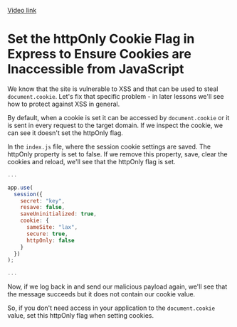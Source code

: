 [Video link](https://egghead.io/lessons/egghead-set-the-httponly-cookie-flag-in-express-to-ensure-cookies-are-inaccessible-from-javascript)

# Set the httpOnly Cookie Flag in Express to Ensure Cookies are Inaccessible from JavaScript

We know that the site is vulnerable to XSS and that can be used to steal `document.cookie`. Let's fix that specific problem - in later lessons we'll see how to protect against XSS in general.

By default, when a cookie is set it can be accessed by `document.cookie` or it is sent in every request to the target domain. If we inspect the cookie, we can see it doesn't set the httpOnly flag.

In the `index.js` file, where the session cookie settings are saved. The httpOnly property is set to false. If we remove this property, save, clear the cookies and reload, we'll see that the httpOnly flag is set.

```js
...

app.use(
  session({
    secret: "key",
    resave: false,
    saveUninitialized: true,
    cookie: {
      sameSite: "lax",
      secure: true,
      httpOnly: false
    }
  })
);

...
```

Now, if we log back in and send our malicious payload again, we'll see that the message succeeds but it does not contain our cookie value.

So, if you don't need access in your application to the `document.cookie` value, set this httpOnly flag when setting cookies.
